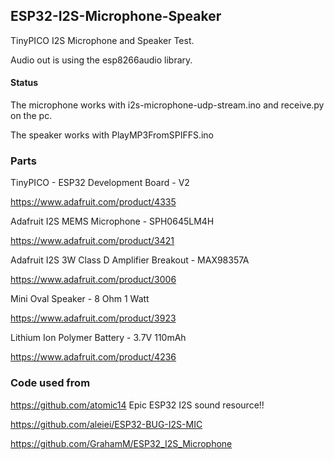 ## ESP32-I2S-Microphone-Speaker

TinyPICO I2S Microphone and Speaker Test.

Audio out is using the esp8266audio library.

#### Status

The microphone works with i2s-microphone-udp-stream.ino and receive.py on the pc.

The speaker works with PlayMP3FromSPIFFS.ino 

### Parts

TinyPICO - ESP32 Development Board - V2

https://www.adafruit.com/product/4335

Adafruit I2S MEMS Microphone - SPH0645LM4H

https://www.adafruit.com/product/3421

Adafruit I2S 3W Class D Amplifier Breakout - MAX98357A

https://www.adafruit.com/product/3006

Mini Oval Speaker - 8 Ohm 1 Watt

https://www.adafruit.com/product/3923

Lithium Ion Polymer Battery - 3.7V 110mAh

https://www.adafruit.com/product/4236



### Code used from

https://github.com/atomic14 Epic ESP32 I2S sound resource!!

https://github.com/aleiei/ESP32-BUG-I2S-MIC

https://github.com/GrahamM/ESP32_I2S_Microphone
